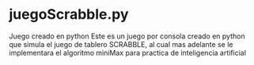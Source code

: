# juegoScrabble.py
Juego creado en python 
Este es un juego por consola creado en python que simula el juego de tablero SCRABBLE, al cual mas adelante se le implementara el algoritmo miniMax para practica de inteligencia artificial
